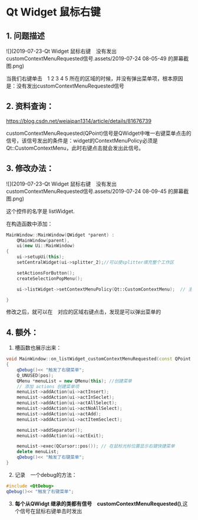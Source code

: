 # Qt Widget 鼠标右键

## 1. 问题描述

![](2019-07-23-Qt Widget 鼠标右键　没有发出customContextMenuRequested信号.assets/2019-07-24 08-05-49 的屏幕截图.png)

当我们右键单击　1 2 3 4 5 所在的区域的时候，并没有弹出菜单项，根本原因是：没有发出customContextMenuRequested信号

## 2. 资料查询：

https://blog.csdn.net/weiaipan1314/article/details/81676739



customContextMenuRequested(QPoint)信号是QWidget中唯一右键菜单点击的信号，该信号发出的条件是：widget的ContextMenuPolicy必须是Qt::CustomContextMenu，此时右键点击就会发出此信号。

## 3. 修改办法：

![](2019-07-23-Qt Widget 鼠标右键　没有发出customContextMenuRequested信号.assets/2019-07-24 08-09-45 的屏幕截图.png)

这个控件的名字是 listWidget.

在构造函数中添加：

```c++
MainWindow::MainWindow(QWidget *parent) :
    QMainWindow(parent),
    ui(new Ui::MainWindow)
{
    ui->setupUi(this);
    setCentralWidget(ui->splitter_2);//可以使splitter填充整个工作区

    setActionsForButton();
    createSelectionPopMenu();

    ui->listWidget->setContextMenuPolicy(Qt::CustomContextMenu);  // 主要就是加这个　

}
```

修改之后，就可以在　对应的区域右键点击，发现是可以弹出菜单的　

## 4. **额外：**

1. 槽函数也展示出来：

```c++
void MainWindow::on_listWidget_customContextMenuRequested(const QPoint &pos)
{
    qDebug()<< "触发了右键菜单";
    Q_UNUSED(pos);
    QMenu *menuList = new QMenu(this); //创建菜单
    // 添加 actions 创建菜单项
    menuList->addAction(ui->actInsert);
    menuList->addAction(ui->actInSeclet);
    menuList->addAction(ui->actAllSelect);
    menuList->addAction(ui->actNoAllSelect);
    menuList->addAction(ui->actAdd);
    menuList->addAction(ui->actItemSeclect);

    menuList->addSeparator();
    menuList->addAction(ui->actExit);

    menuList->exec(QCursor::pos()); // 在鼠标光标位置显示右键快捷菜单
    delete menuList;
    qDebug()<< "触发了右键菜单";
}
```

2. 记录　一个debug的方法：

```c++
#include <QtDebug>
qDebug()<< "触发了右键菜单";
```

3. **每个从QWidgt 继承的类都有信号　customContextMenuRequested()**,这个信号在鼠标右键单击时发出

